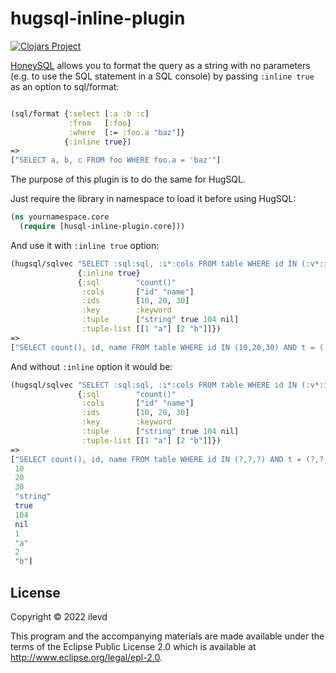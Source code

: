 # hugsql-inline-plugin

[![Clojars Project](https://img.shields.io/clojars/v/org.clojars.ilevd/hugsql-inline-plugin.svg)](https://clojars.org/org.clojars.ilevd/hugsql-inline-plugin)

[HoneySQL](https://github.com/seancorfield/honeysql#format) allows you to format the query as a 
string with no parameters (e.g. to use the SQL statement in a SQL console) 
by passing `:inline true` as an option to sql/format:

```clojure

(sql/format {:select [:a :b :c]
             :from   [:foo]
             :where  [:= :foo.a "baz"]}
            {:inline true})
=> 
["SELECT a, b, c FROM foo WHERE foo.a = 'baz'"]
```

The purpose of this plugin is to do the same for HugSQL.

Just require the library in namespace to load it before using HugSQL:

```clojure
(ns yournamespace.core
  (require [husql-inline-plugin.core]))
```

And use it with `:inline true` option: 

```clojure
(hugsql/sqlvec "SELECT :sql:sql, :i*:cols FROM table WHERE id IN (:v*:ids) AND t = :t:tuple AND ts = (:t*:tuple-list)"
               {:inline true}
               {:sql        "count()"
                :cols       ["id" "name"]
                :ids        [10, 20, 30]
                :key        :keyword
                :tuple      ["string" true 104 nil]
                :tuple-list [[1 "a"] [2 "b"]]})
=>
["SELECT count(), id, name FROM table WHERE id IN (10,20,30) AND t = ('string',TRUE,104,NULL) AND ts = ((1,'a'),(2,'b'))"]                
```

And without `:inline` option it would be: 


```clojure
(hugsql/sqlvec "SELECT :sql:sql, :i*:cols FROM table WHERE id IN (:v*:ids) AND t = :t:tuple AND ts = (:t*:tuple-list)"
               {:sql        "count()"
                :cols       ["id" "name"]
                :ids        [10, 20, 30]
                :key        :keyword
                :tuple      ["string" true 104 nil]
                :tuple-list [[1 "a"] [2 "b"]]})
=>
["SELECT count(), id, name FROM table WHERE id IN (?,?,?) AND t = (?,?,?,?) AND ts = ((?,?),(?,?))"
 10
 20
 30
 "string"
 true
 104
 nil
 1
 "a"
 2
 "b"]            
```

## License

Copyright © 2022 ilevd

This program and the accompanying materials are made available under the
terms of the Eclipse Public License 2.0 which is available at
http://www.eclipse.org/legal/epl-2.0.

